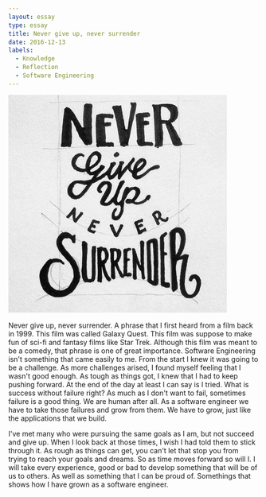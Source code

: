 ```yaml
---
layout: essay
type: essay
title: Never give up, never surrender
date: 2016-12-13
labels:
  - Knowledge
  - Reflection
  - Software Engineering
---
```

<img class="small circular floated image" src="../images/never-give-up.jpg">

Never give up, never surrender. A phrase that I first heard from a film back in 1999. This film was called Galaxy Quest. This film was suppose to make fun of sci-fi and fantasy films like Star Trek. Although this film was meant to be a comedy, that phrase is one of great importance. Software Engineering isn't something that came easily to me. From the start I knew it was going to be a challenge. As more challenges arised, I found myself feeling that I wasn't good enough. As tough as things got, I knew that I had to keep pushing forward. At the end of the day at least I can say is I tried. What is success without failure right? As much as I don't want to fail, sometimes failure is a good thing. We are human after all. As a software engineer we have to take those failures and grow from them. We have to grow, just like the applications that we build.

I've met many who were pursuing the same goals as I am, but not succeed and give up. When I look back at those times, I wish I had told them to stick through it. As rough as things can get, you can't let that stop you from trying to reach your goals and dreams. So as time moves forward so will I. I will take every experience, good or bad to develop something that will be of us to others. As well as something that I can be proud of. Somethings that shows how I have grown as a software engineer.
